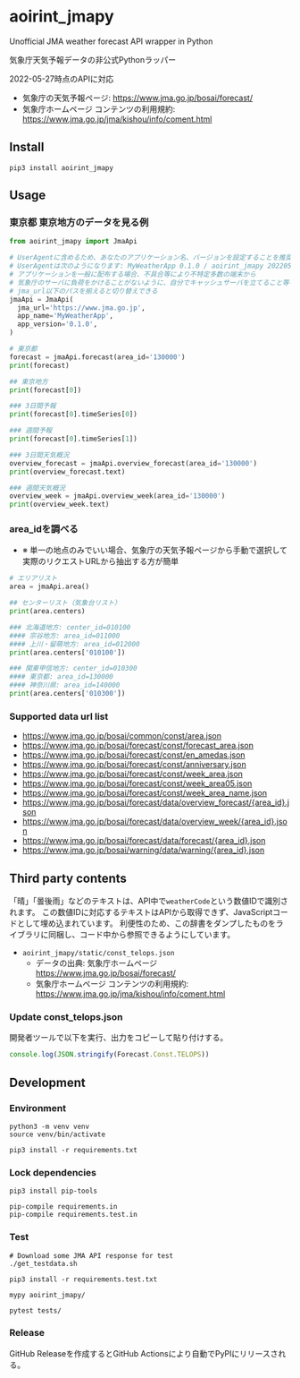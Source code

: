 # aoirint_jmapy

Unofficial JMA weather forecast API wrapper in Python

気象庁天気予報データの非公式Pythonラッパー

2022-05-27時点のAPIに対応

- 気象庁の天気予報ページ: <https://www.jma.go.jp/bosai/forecast/>
- 気象庁ホームページ コンテンツの利用規約: <https://www.jma.go.jp/jma/kishou/info/coment.html>

## Install
```shell
pip3 install aoirint_jmapy
```

## Usage
### 東京都 東京地方のデータを見る例

```python
from aoirint_jmapy import JmaApi

# UserAgentに含めるため、あなたのアプリケーション名、バージョンを設定することを推奨
# UserAgentは次のようになります: MyWeatherApp 0.1.0 / aoirint_jmapy 20220527.4
# アプリケーションを一般に配布する場合、不具合等により不特定多数の端末から
# 気象庁のサーバに負荷をかけることがないように、自分でキャッシュサーバを立てること等を推奨
# jma_url以下のパスを揃えると切り替えできる
jmaApi = JmaApi(
  jma_url='https://www.jma.go.jp',
  app_name='MyWeatherApp',
  app_version='0.1.0',
)

# 東京都
forecast = jmaApi.forecast(area_id='130000')
print(forecast)

## 東京地方
print(forecast[0])

### 3日間予報
print(forecast[0].timeSeries[0])

### 週間予報
print(forecast[0].timeSeries[1])

### 3日間天気概況
overview_forecast = jmaApi.overview_forecast(area_id='130000')
print(overview_forecast.text)

### 週間天気概況
overview_week = jmaApi.overview_week(area_id='130000')
print(overview_week.text)
```

### area_idを調べる

- ※ 単一の地点のみでいい場合、気象庁の天気予報ページから手動で選択して実際のリクエストURLから抽出する方が簡単

```python
# エリアリスト
area = jmaApi.area()

## センターリスト（気象台リスト）
print(area.centers)

### 北海道地方: center_id=010100
#### 宗谷地方: area_id=011000
#### 上川・留萌地方: area_id=012000
print(area.centers['010100'])

### 関東甲信地方: center_id=010300
#### 東京都: area_id=130000
#### 神奈川県: area_id=140000
print(area.centers['010300'])
```

### Supported data url list

- https://www.jma.go.jp/bosai/common/const/area.json
- https://www.jma.go.jp/bosai/forecast/const/forecast_area.json
- https://www.jma.go.jp/bosai/forecast/const/en_amedas.json
- https://www.jma.go.jp/bosai/forecast/const/anniversary.json
- https://www.jma.go.jp/bosai/forecast/const/week_area.json
- https://www.jma.go.jp/bosai/forecast/const/week_area05.json
- https://www.jma.go.jp/bosai/forecast/const/week_area_name.json
- https://www.jma.go.jp/bosai/forecast/data/overview_forecast/{area_id}.json
- https://www.jma.go.jp/bosai/forecast/data/overview_week/{area_id}.json
- https://www.jma.go.jp/bosai/forecast/data/forecast/{area_id}.json
- https://www.jma.go.jp/bosai/warning/data/warning/{area_id}.json

## Third party contents

「晴」「曇後雨」などのテキストは、API中で`weatherCode`という数値IDで識別されます。
この数値IDに対応するテキストはAPIから取得できず、JavaScriptコードとして埋め込まれています。
利便性のため、この辞書をダンプしたものをライブラリに同梱し、コード中から参照できるようにしています。

- `aoirint_jmapy/static/const_telops.json`
  - データの出典: 気象庁ホームページ <https://www.jma.go.jp/bosai/forecast/>
  - 気象庁ホームページ コンテンツの利用規約: <https://www.jma.go.jp/jma/kishou/info/coment.html>

### Update const_telops.json

開発者ツールで以下を実行、出力をコピーして貼り付けする。

```js
console.log(JSON.stringify(Forecast.Const.TELOPS))
```

## Development

### Environment

```shell
python3 -m venv venv
source venv/bin/activate

pip3 install -r requirements.txt
```

### Lock dependencies

```shell
pip3 install pip-tools

pip-compile requirements.in
pip-compile requirements.test.in
```

### Test

```shell
# Download some JMA API response for test
./get_testdata.sh

pip3 install -r requirements.test.txt

mypy aoirint_jmapy/

pytest tests/
```

### Release

GitHub Releaseを作成するとGitHub Actionsにより自動でPyPIにリリースされる。
